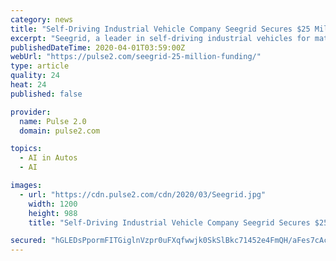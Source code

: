 ```yaml
---
category: news
title: "Self-Driving Industrial Vehicle Company Seegrid Secures $25 Million"
excerpt: "Seegrid, a leader in self-driving industrial vehicles for material handling, announced it raised $25 million in growth equity investment from G2VP Seegrid — a leader in self-driving industrial vehicles for material handling — announced it raised $25 million in growth equity investment from G2VP. The terms of the deal were undisclosed but ..."
publishedDateTime: 2020-04-01T03:59:00Z
webUrl: "https://pulse2.com/seegrid-25-million-funding/"
type: article
quality: 24
heat: 24
published: false

provider:
  name: Pulse 2.0
  domain: pulse2.com

topics:
  - AI in Autos
  - AI

images:
  - url: "https://cdn.pulse2.com/cdn/2020/03/Seegrid.jpg"
    width: 1200
    height: 988
    title: "Self-Driving Industrial Vehicle Company Seegrid Secures $25 Million"

secured: "hGLEDsPpormFITGiglnVzpr0uFXqfwwjk0SkSlBkc71452e4FmQH/aFes7cAcxqMcfd+oPTtQT2NyL+c3Uhv7gNrs1b75tgfs2G+z760y9WYGhbSf6Z4pX8hsvKni3YEEo7OgBa6xg2ybAEbLr+IM0Q2ZEs2MGPwlWdxSrGRtGYdIV+RdYwJAx86Vxi/+aZ+ZZXVzd+9KODoRDv+jQZrLLKt1HACJoDCjt2P7455IAs9YdfQIMPEtS7M8l3Iwxgk2UYCq9PD28DQ5gMb70cznYkWOx6fBvu1IHbDm8HZng7pWlQl/Hw5+USZem3LmzBF;HT6en+qdUTlrw5DFvOlsJQ=="
---
```


